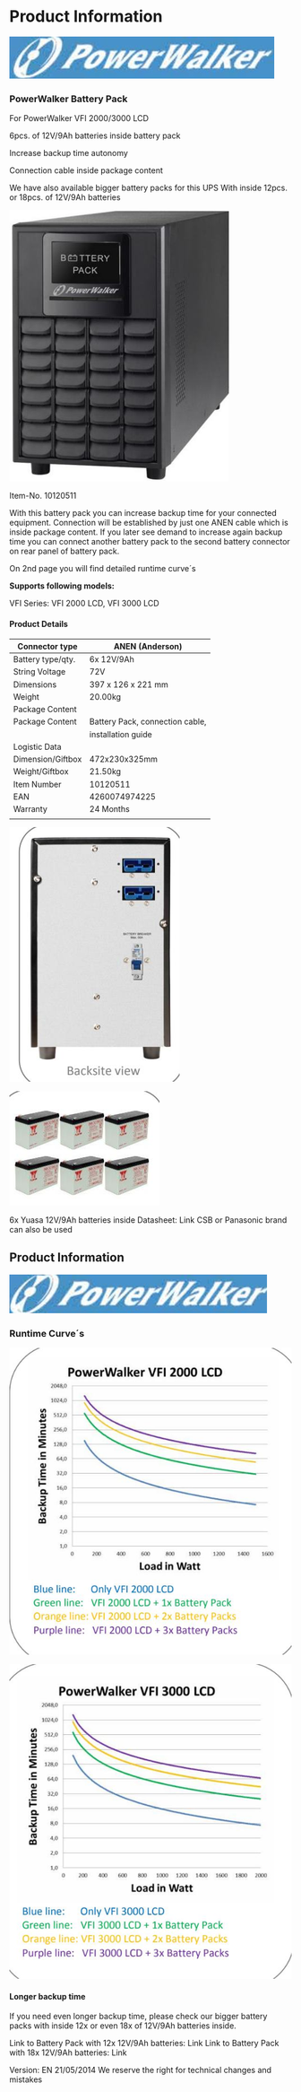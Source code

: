 # **Product Information**

![](_page_0_Picture_1.jpeg)

### **PowerWalker Battery Pack**

For PowerWalker VFI 2000/3000 LCD

6pcs. of 12V/9Ah batteries inside battery pack

Increase backup time autonomy

Connection cable inside package content

We have also available bigger battery packs for this UPS With inside 12pcs. or 18pcs. of 12V/9Ah batteries

![](_page_0_Picture_8.jpeg)

Item-No. 10120511

With this battery pack you can increase backup time for your connected equipment. Connection will be established by just one ANEN cable which is inside package content. If you later see demand to increase again backup time you can connect another battery pack to the second battery connector on rear panel of battery pack.

On 2nd page you will find detailed runtime curve´s

**Supports following models:**

VFI Series: VFI 2000 LCD, VFI 3000 LCD

#### **Product Details**

| Connector type    | ANEN (Anderson)                 |
|-------------------|---------------------------------|
| Battery type/qty. | 6x 12V/9Ah                      |
| String Voltage    | 72V                             |
| Dimensions        | 397 x 126 x 221 mm              |
| Weight            | 20.00kg                         |
| Package Content   |                                 |
| Package Content   | Battery Pack, connection cable, |
|                   | installation guide              |
| Logistic Data     |                                 |
| Dimension/Giftbox | 472x230x325mm                   |
| Weight/Giftbox    | 21.50kg                         |
| Item Number       | 10120511                        |
| EAN               | 4260074974225                   |
| Warranty          | 24 Months                       |
|                   |                                 |

![](_page_0_Picture_16.jpeg)

![](_page_0_Picture_17.jpeg)

6x Yuasa 12V/9Ah batteries inside Datasheet: Link CSB or Panasonic brand can also be used

## **Product Information**

![](_page_1_Picture_1.jpeg)

### **Runtime Curve´s**

![](_page_1_Figure_3.jpeg)

![](_page_1_Figure_4.jpeg)

#### **Longer backup time**

If you need even longer backup time, please check our bigger battery packs with inside 12x or even 18x of 12V/9Ah batteries inside.

Link to Battery Pack with 12x 12V/9Ah batteries: Link Link to Battery Pack with 18x 12V/9Ah batteries: Link

Version: EN 21/05/2014 We reserve the right for technical changes and mistakes